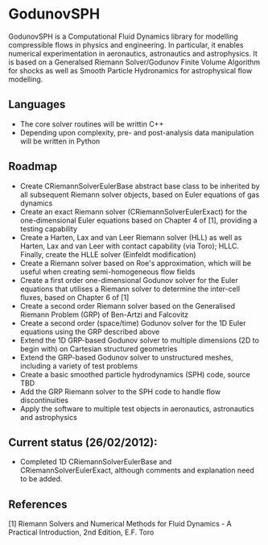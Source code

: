 # GodunovSPH

GodunovSPH is a Computational Fluid Dynamics library for modelling compressible flows in physics and engineering. In particular, it enables numerical experimentation in aeronautics, astronautics and astrophysics. It is based on a Generalsed Riemann Solver/Godunov Finite Volume Algorithm for shocks as well as Smooth Particle Hydronamics for astrophysical flow modelling.

## Languages

* The core solver routines will be writtin C++
* Depending upon complexity, pre- and post-analysis data manipulation will be written in Python

## Roadmap

* Create CRiemannSolverEulerBase abstract base class to be inherited by all subsequent Riemann solver objects, based on Euler equations of gas dynamics
* Create an exact Riemann solver (CRiemannSolverEulerExact) for the one-dimensional Euler equations based on Chapter 4 of [1], providing a testing capability
* Create a Harten, Lax and van Leer Riemann solver (HLL) as well as Harten, Lax and van Leer with contact capability (via Toro); HLLC. Finally, create the HLLE solver (Einfeldt modification)
* Create a Riemann solver based on Roe's approximation, which will be useful when creating semi-homogeneous flow fields
* Create a first order one-dimensional Godunov solver for the Euler equations that utilises a Riemann solver to determine the inter-cell fluxes, based on Chapter 6 of [1]
* Create a second order Riemann solver based on the Generalised Riemann Problem (GRP) of Ben-Artzi and Falcovitz
* Create a second order (space/time) Godunov solver for the 1D Euler equations using the GRP described above
* Extend the 1D GRP-based Godunov solver to multiple dimensions (2D to begin with) on Cartesian structured geometries
* Extend the GRP-based Godunov solver to unstructured meshes, including a variety of test problems
* Create a basic smoothed particle hydrodynamics (SPH) code, source TBD
* Add the GRP Riemann solver to the SPH code to handle flow discontinuities
* Apply the software to multiple test objects in aeronautics, astronautics and astrophysics

## Current status (26/02/2012):

* Completed 1D CRiemannSolverEulerBase and CRiemannSolverEulerExact, although comments and explanation need to be added.

## References

[1] Riemann Solvers and Numerical Methods for Fluid Dynamics - A Practical Introduction, 2nd Edition, E.F. Toro